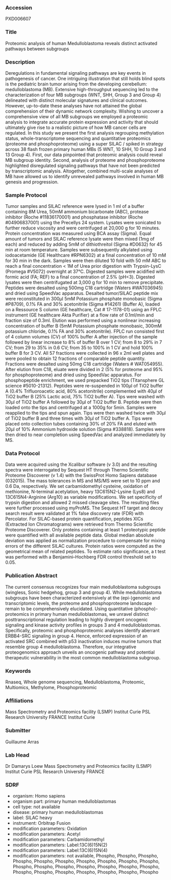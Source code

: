 ### Accession
PXD006607

### Title
Proteomic analysis of human Medulloblastoma reveals distinct activated pathways between subgroups

### Description
Deregulations in fundamental signaling pathways are key events in pathogenesis of cancer. One intriguing illustration that still holds blind spots is the pediatric brain tumor arising from the developing cerebellum: medulloblastoma (MB). Extensive high-throughput sequencing led to the characterization of four MB subgroups (WNT, SHH, Group 3 and Group 4) delineated with distinct molecular signatures and clinical outcomes. However, up-to-date these analyses have not attained the global comprehension of their dynamic network complexity. Wishing to uncover a comprehensive view of all MB subgroups we employed a proteomic analysis to integrate accurate protein expression and activity that should ultimately give rise to a realistic picture of how MB cancer cells are regulated. In this study we present the first analysis regrouping methylation status, whole-transcriptome sequencing and quantitative proteomics (proteome and phosphoproteome) using a super SILAC / spiked in strategy across 38 flash frozen primary human MBs (5 WNT, 10 SHH, 10 Group 3 and 13 Group 4). First, our data pinpointed that proteomic analysis could reveal MB subgroup identity. Second, analysis of proteome and phosphoproteome highlighted disregulated signaling pathways that have not been predicted by transcriptomic analysis. Altogether, combined multi-scale analyses of MB have allowed us to identify unrevealed pathways involved in human MB genesis and progression.

### Sample Protocol
Tumor samples and SILAC reference were lysed in 1 ml of a buffer containing 8M Urea, 50mM ammonium bicarbonate (ABC), protease inhibitor (Roche #11836170001) and phosphatase inhibitor (Roche #04906837001) using the Precellys 24 system. Lysates were sonicated to further reduce viscosity and were centrifuged at 20,000 g for 10 minutes. Protein concentration was measured using BCA assay (Sigma). Equal amount of tumors and SILAC reference lysate were then mixed (1mg of each) and reduced by adding 5mM of dithiothreitol (Sigma #D0632) for 45 min at room temperature. Samples were subsequently alkylated using iodoacetamide (GE Healthcare #RPN6302) at a final concentration of 10 mM for 30 min in the dark. Samples were then diluted 10 fold with 50 mM ABC to reach a final concentration < 1M of Urea prior digestion with Trypsin-LysC (Promega #V5072) overnight at 37°C. Digested samples were acidified with formic acid (FA; REF) to a final concentration of 2.5% (pH<3). Digested lysates were then centrifugated at 3,000 g for 10 min to remove precipitate. Peptides were desalted using 500mg C18 cartridge (Waters #WAT036945) and dried using SpeedVac apparatus. Desalted tumor/SILAC peptide mix were reconstituted in 300µl 5mM Potassium phosphate monobasic (Sigma #P8709), 0.1% FA and 30% acetonitrile (Sigma #14261) (Buffer A), loaded on a Ressource S column (GE healthcare, Cat # 17-1178-01) using an FPLC instrument (GE healthcare Akta Purifier) at a flow rate of 0.1ml/min and fraction size of 0.3ml. Elution was performed using a nonlinear increasing concentration of buffer B (5mM Potassium phosphate monobasic, 300mM potassium chloride, 0.1% FA and 30% acetonitrile). FPLC run consisted first of 4 column volumes (CV) of 100% buffer A after injection of the sample followed by linear increase to 8% of buffer B over 1 CV; from 8 to 29% in 7 CV; from 29 to 35% in 0.6 CV; from 35 to 100% in 1 CV and hold 100% buffer B for 3 CV. All 57 fractions were collected in 96 x 2ml well plates and were pooled to obtain 12 fractions of comparable peptide quantity. Fractions were desalted using 50mg C18 cartridge (Waters # WAT054955). After elution from C18, eluate were divided in 2 (5% for proteome and 95% for phosphoproteome) and dried using SpeedVac apparatus. For phosphopeptide enrichment, we used prepacked TiO2 tips (Titansphere GL science #5010-21312). Peptides were re-suspended in 100µl of TiO2 buffer A (0.4% Trifluoroacetic acid, 80% acetonitrile) complemented with 40µl of TiO2 buffer B (25% Lactic acid, 75% TiO2 buffer A). Tips were washed with 30µl of TiO2 buffer A followed by 30µl of TiO2 buffer B. Peptide were then loaded onto the tips and centrifuged at a 1000g for 5min. Samples were reapplied to the tips and spun again. Tips were then washed twice with 30µl of TiO2 buffer B and three times with 30µl of TiO2 buffer A. Tips were placed onto collection tubes containing 30% of 20% FA and eluted with 20µl of 10% Ammonium hydroxide solution (Sigma #338818). Samples were then dried to near completion using SpeedVac and analyzed immediately by MS.

### Data Protocol
Data were acquired using the Xcalibur software (v 3.0) and the resulting spectra were interrogated by Sequest HT through Thermo Scientific Proteome Discoverer (v 1.4) with the SwissProt Homo Sapiens database (032015). The mass tolerances in MS and MS/MS were set to 10 ppm and 0.6 Da, respectively. We set carbamidomethyl cysteine, oxidation of methionine, N-terminal acetylation, heavy 13C615N2-Lysine (Lys8) and 13C615N4-Arginine (Arg10) as variable modifications. We set specificity of trypsin digestion and allowed 2 missed cleavage sites. The resulting files were further processed using myProMS. The Sequest HT target and decoy search result were validated at 1% false discovery rate (FDR) with Percolator. For SILAC-based protein quantification, peptides XICs (Extracted Ion Chromatograms) were retrieved from Thermo Scientific Proteome Discoverer. Only proteins containing at least 1 proteotypic peptide were quantified with all available peptide data. Global median absolute deviation was applied as normalization procedure to compensate for mixing errors of the different SILAC cultures. Protein ratios were computed as the geometrical mean of related peptides. To estimate ratio significance, a t test was performed with a Benjamini–Hochberg FDR control threshold set to 0.05.

### Publication Abstract
The current consensus recognizes four main medulloblastoma subgroups (wingless, Sonic hedgehog, group 3 and group 4). While medulloblastoma subgroups have been characterized extensively at the (epi-)genomic and transcriptomic levels, the proteome and phosphoproteome landscape remain to be comprehensively elucidated. Using quantitative (phospho)-proteomics in primary human medulloblastomas, we unravel distinct posttranscriptional regulation leading to highly divergent oncogenic signaling and kinase activity profiles in groups 3 and 4 medulloblastomas. Specifically, proteomic and phosphoproteomic analyses identify aberrant ERBB4-SRC signaling in group 4. Hence, enforced expression of an activated SRC combined with p53 inactivation induces murine tumors that resemble group 4 medulloblastoma. Therefore, our integrative proteogenomics approach unveils an oncogenic pathway and potential therapeutic vulnerability in the most common medulloblastoma subgroup.

### Keywords
Rnaseq, Whole genome sequencing, Medulloblastoma, Proteomic, Multiomics, Methylome, Phosphoproteomic

### Affiliations
Mass Spectrometry and Proteomics facility (LSMP) Institut Curie PSL Research University FRANCE
Institut Curie

### Submitter
Guillaume Arras

### Lab Head
Dr Damarys Loew
Mass Spectrometry and Proteomics facility (LSMP) Institut Curie PSL Research University FRANCE


### SDRF
- organism: Homo sapiens
- organism part: primary human medulloblastomas
- cell type: not available
- disease: primary human medulloblastomas
- label: SILAC heavy
- instrument: Orbitrap Fusion
- modification parameters: Oxidation
- modification parameters: Acetyl
- modification parameters: Carbamidomethyl
- modification parameters: Label:13C(6)15N(2) 
- modification parameters: Label:13C(6)15N(4)
- modification parameters: not available, Phospho, Phospho, Phospho, Phospho, Phospho, Phospho, Phospho, Phospho, Phospho, Phospho, Phospho, Phospho, Phospho, Phospho, Phospho, Phospho, Phospho, Phospho, Phospho, Phospho, Phospho, Phospho, Phospho, Phospho

